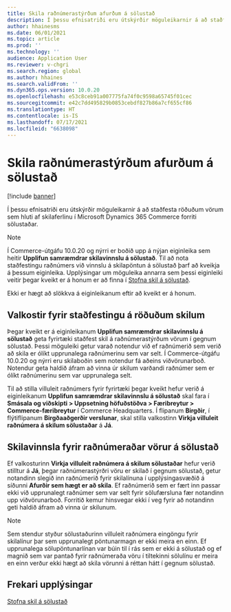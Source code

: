 ```yaml
---
title: Skila raðnúmerastýrðum afurðum á sölustað
description: Í þessu efnisatriði eru útskýrðir möguleikarnir á að staðfesta röðuðum vörum sem hluti af skilaferlinu í Microsoft Dynamics 365 Commerce forriti sölustaðar.
author: hhainesms
ms.date: 06/01/2021
ms.topic: article
ms.prod: ''
ms.technology: ''
audience: Application User
ms.reviewer: v-chgri
ms.search.region: global
ms.author: hhaines
ms.search.validFrom: ''
ms.dyn365.ops.version: 10.0.20
ms.openlocfilehash: e53c8ceb91a007775fa74f0c9598a65745f01cec
ms.sourcegitcommit: e42c7dd495829b0853cebdf827b86a7cf655cf86
ms.translationtype: HT
ms.contentlocale: is-IS
ms.lasthandoff: 07/17/2021
ms.locfileid: "6638098"
---
```

# <a name="return-serial-numbercontrolled-products-in-pos"></a>Skila raðnúmerastýrðum afurðum á sölustað

[!include [banner](includes/banner.md)]

Í þessu efnisatriði eru útskýrðir möguleikarnir á að staðfesta röðuðum vörum sem hluti af skilaferlinu í Microsoft Dynamics 365 Commerce forriti sölustaðar.

> [!NOTE]
> Í Commerce-útgáfu 10.0.20 og nýrri er boðið upp á nýjan eiginleika sem heitir **Upplifun samræmdrar skilavinnslu á sölustað**. Til að nota staðfestingu raðnúmers við vinnslu á skilapöntun á sölustað þarf að kveikja á þessum eiginleika. Upplýsingar um möguleika annarra sem þessi eiginleiki veitir þegar kveikt er á honum er að finna í [Stofna skil á sölustað](POS-returns.md).
>
> Ekki er hægt að slökkva á eiginleikanum eftir að kveikt er á honum.

## <a name="options-for-validating-serialized-returns"></a>Valkostir fyrir staðfestingu á röðuðum skilum

Þegar kveikt er á eiginleikanum **Upplifun samræmdrar skilavinnslu á sölustað** geta fyrirtæki staðfest skil á raðnúmerastýrðum vörum í gegnum sölustað. Þessi möguleiki getur varað notendur við ef raðnúmerið sem verið að skila er ólíkt upprunalega raðnúmerinu sem var selt. Í Commerce-útgáfu 10.0.20 og nýrri eru skilaboðin sem notendur fá aðeins viðvörunarboð. Notendur geta haldið áfram að vinna úr skilum varðandi raðnúmer sem er ólíkt raðnúmerinu sem var upprunalega selt.

Til að stilla villuleit raðnúmers fyrir fyrirtæki þegar kveikt hefur verið á eiginleikanum **Upplifun samræmdrar skilavinnslu á sölustað** skal fara í **Smásala og viðskipti \> Uppsetning höfuðstöðva \> Færibreytur \> Commerce-færibreytur** í Commerce Headquarters. Í flipanum **Birgðir**, í flýtiflipanum **Birgðaaðgerðir verslunar**, skal stilla valkostinn **Virkja villuleit raðnúmera á skilum sölustaðar** á **Já**.

## <a name="process-returns-for-serialized-items-in-pos"></a>Skilavinnsla fyrir raðnúmeraðar vörur á sölustað

Ef valkosturinn **Virkja villuleit raðnúmera á skilum sölustaðar** hefur verið stilltur á **Já**, þegar raðnúmerastýrðri vöru er skilað í gegnum sölustað, getur notandinn slegið inn raðnúmerið fyrir skilalínuna í upplýsingasvæðið á síðunni **Afurðir sem hægt er að skila**. Ef raðnúmerið sem er fært inn passar ekki við upprunalegt raðnúmer sem var selt fyrir sölufærsluna fær notandinn upp viðvörunarboð. Forritið kemur hinsvegar ekki í veg fyrir að notandinn geti haldið áfram að vinna úr skilunum.

> [!NOTE]
> Sem stendur styður sölustaðurinn villuleit raðnúmera eingöngu fyrir skilalínur þar sem upprunalegt pöntunarmagn er ekki meira en einn. Ef upprunalega sölupöntunarlínan var búin til í rás sem er ekki á sölustað og ef magnið sem var pantað fyrir raðnúmeraða vöru í tiltekinni sölulínu er meira en einn verður ekki hægt að skila vörunni á réttan hátt í gegnum sölustað.

## <a name="additional-resources"></a>Frekari upplýsingar

[Stofna skil á sölustað](POS-returns.md)
